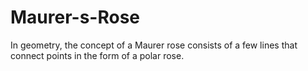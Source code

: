 # Maurer-s-Rose
In geometry, the concept of a Maurer rose consists of a few lines that connect points in the form of a polar rose.
